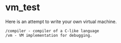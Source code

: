 # vm_test
Here is an attempt to write your own virtual machine.

    /compiler - compiler of a C-like language
    /vm - VM implementation for debugging.